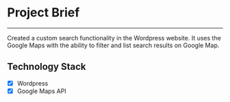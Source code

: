 # Project Brief

----

Created a custom search functionality in the Wordpress website. It uses the Google Maps with the ability to filter and list search results on Google Map. 



## Technology Stack

- [x] Wordpress
- [x] Google Maps API
